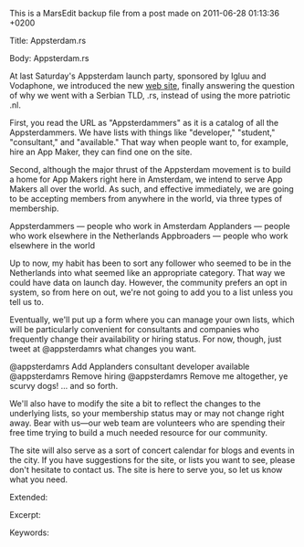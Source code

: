 This is a MarsEdit backup file from a post made on 2011-06-28 01:13:36 +0200

Title:
Appsterdam.rs

Body:
Appsterdam.rsAt last Saturday's Appsterdam launch party, sponsored by Igluu and Vodaphone, we introduced the new <a href="http://appsterdam.rs">web site</a>, finally answering the question of why we went with a Serbian TLD, .rs, instead of using the more patriotic .nl.First, you read the URL as "Appsterdammers" as it is a catalog of  all the Appsterdammers. We have lists with things like "developer," "student," "consultant," and "available." That way when people want to, for example, hire an App Maker, they can find one on the site.Second, although the major thrust of the Appsterdam movement is to build a home for App Makers right here in Amsterdam, we intend to serve App Makers all over the world. As such, and effective immediately, we are going to be accepting members from anywhere in the world, via three types of membership.Appsterdammers — people who work in AmsterdamApplanders — people who work elsewhere in the NetherlandsAppbroaders — people who work elsewhere in the worldUp to now, my habit has been to sort any follower who seemed to be in the Netherlands into what seemed like an appropriate category. That way we could have data on launch day. However, the community prefers an opt in system, so from here on out, we're not going to add you to a list unless you tell us to.Eventually, we'll put up a form where you can manage your own lists, which will be particularly convenient for consultants and companies who frequently change their availability or hiring status. For now, though, just tweet at @appsterdamrs what changes you want.@appsterdamrs Add Applanders consultant developer available@appsterdamrs Remove hiring@appsterdamrs Remove me altogether, ye scurvy dogs!... and so forth.We'll also have to modify the site a bit to reflect the changes to the underlying lists, so your membership status may or may not change right away. Bear with us—our web team are  volunteers who are spending their free time trying to build a much needed resource for our community.The site will also serve as a sort of concert calendar for blogs and events in the city. If you have suggestions for the site, or lists you want to see, please don't hesitate to contact us. The site is here to serve you, so let us know what you need.

Extended:


Excerpt:


Keywords:
